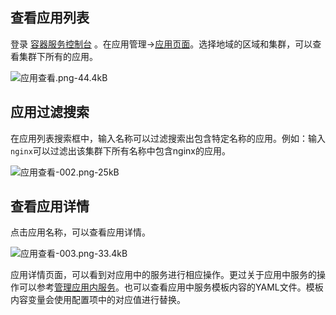 ## 查看应用列表

登录 [容器服务控制台](https://console.cloud.tencent.com/ccs) 。在应用管理->[应用页面][1]。选择地域的区域和集群，可以查看集群下所有的应用。

![应用查看.png-44.4kB][2]

## 应用过滤搜索

在应用列表搜索框中，输入名称可以过滤搜索出包含特定名称的应用。例如：输入`nginx`可以过滤出该集群下所有名称中包含nginx的应用。

![应用查看-002.png-25kB][3]

## 查看应用详情

点击应用名称，可以查看应用详情。

![应用查看-003.png-33.4kB][4]

应用详情页面，可以看到对应用中的服务进行相应操作。更过关于应用中服务的操作可以参考[管理应用内服务][5]。也可以查看应用中服务模板内容的YAML文件。模板内容变量会使用配置项中的对应值进行替换。

  
  [1]: https://console.cloud.tencent.com/ccs/application
  [2]: https://mc.qcloudimg.com/static/img/7cf3348cbad0f56c70c9f9dfeebc97ee/image.png
  [3]: https://mc.qcloudimg.com/static/img/6472c73125935b057b0ae50181b1ca3c/image.png
  [4]: https://mc.qcloudimg.com/static/img/c939f078d3c725d90bf093ed09596a0e/image.png
  [5]: https://cloud.tencent.com/document/product/457/11989